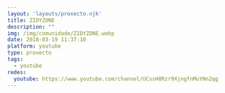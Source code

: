 ```yaml
---
layout: 'layouts/proxecto.njk'
title: ZIDYZONE
description: ""
img: /img/comunidade/ZIDYZONE.webp
date: 2018-03-19 11:37:10
platform: youtube
type: proxecto
tags:
  - youtube
redes:
  youtube: https://www.youtube.com/channel/UCssH8Rzr9XjngfnMuYNn2qg
---
```

